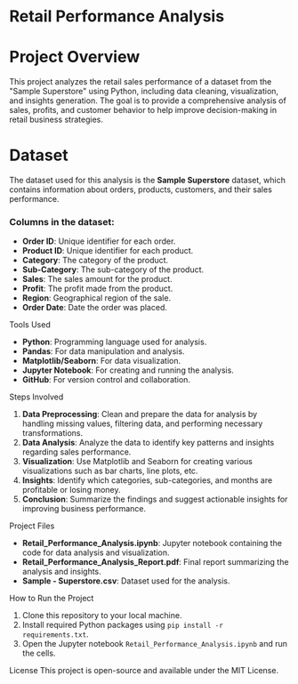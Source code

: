 # Retail Performance Analysis

# Project Overview
This project analyzes the retail sales performance of a dataset from the "Sample Superstore" using Python, including data cleaning, visualization, and insights generation. The goal is to provide a comprehensive analysis of sales, profits, and customer behavior to help improve decision-making in retail business strategies.

# Dataset
The dataset used for this analysis is the **Sample Superstore** dataset, which contains information about orders, products, customers, and their sales performance.

### Columns in the dataset:
- **Order ID**: Unique identifier for each order.
- **Product ID**: Unique identifier for each product.
- **Category**: The category of the product.
- **Sub-Category**: The sub-category of the product.
- **Sales**: The sales amount for the product.
- **Profit**: The profit made from the product.
- **Region**: Geographical region of the sale.
- **Order Date**: Date the order was placed.

Tools Used
- **Python**: Programming language used for analysis.
- **Pandas**: For data manipulation and analysis.
- **Matplotlib/Seaborn**: For data visualization.
- **Jupyter Notebook**: For creating and running the analysis.
- **GitHub**: For version control and collaboration.

Steps Involved
1. **Data Preprocessing**: Clean and prepare the data for analysis by handling missing values, filtering data, and performing necessary transformations.
2. **Data Analysis**: Analyze the data to identify key patterns and insights regarding sales performance.
3. **Visualization**: Use Matplotlib and Seaborn for creating various visualizations such as bar charts, line plots, etc.
4. **Insights**: Identify which categories, sub-categories, and months are profitable or losing money. 
5. **Conclusion**: Summarize the findings and suggest actionable insights for improving business performance.

Project Files
- **Retail_Performance_Analysis.ipynb**: Jupyter notebook containing the code for data analysis and visualization.
- **Retail_Performance_Analysis_Report.pdf**: Final report summarizing the analysis and insights.
- **Sample - Superstore.csv**: Dataset used for the analysis.
  
How to Run the Project
1. Clone this repository to your local machine.
2. Install required Python packages using `pip install -r requirements.txt`.
3. Open the Jupyter notebook `Retail_Performance_Analysis.ipynb` and run the cells.

 License
This project is open-source and available under the MIT License.
